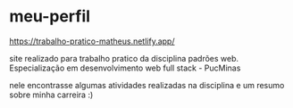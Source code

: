# meu-perfil

https://trabalho-pratico-matheus.netlify.app/

site realizado para trabalho pratico da disciplina padrões web. Especialização em desenvolvimento web full stack - PucMinas

nele encontrasse algumas atividades realizadas na disciplina e um resumo sobre minha carreira :)
